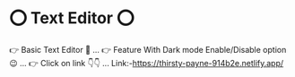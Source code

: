 # ⭕ Text Editor ⭕ </br>
👉 Basic Text Editor 👊 ...
👉 Feature With Dark mode Enable/Disable option 😉 ...
👉 Click on link 👇👇 ...
Link:-https://thirsty-payne-914b2e.netlify.app/
